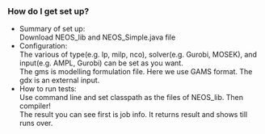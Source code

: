 ### How do I get set up? ###

* Summary of set up:  
Download NEOS_lib and NEOS_Simple.java file  
* Configuration:  
The various of type(e.g. lp, milp, nco), solver(e.g. Gurobi, MOSEK), and input(e.g. AMPL, Gurobi) can be set as you want.  
The gms is modelling formulation file. Here we use GAMS format. The gdx is an external input. 
* How to run tests:  
Use command line and set classpath as the files of NEOS_lib. Then compiler!  
The result you can see first is job info. It returns result and shows till runs over.  


